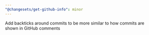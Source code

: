 ```yaml
---
"@changesets/get-github-info": minor
---
```


Add backticks around commits to be more similar to how commits are shown in GitHub comments
